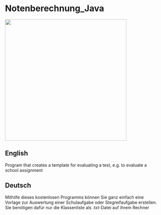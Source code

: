# Notenberechnung_Java

<img src="images/GUI_v0.3.0.png" width="400" />

## English
Program that creates a template for evaluating a test, e.g. to evaluate a school assignment

## Deutsch
Mithilfe dieses kostenlosen Programms können Sie ganz einfach eine Vorlage zur Auswertung einer Schulaufgabe oder Stegreifaufgabe erstellen.
Sie benötigen dafür nur die Klassenliste als .txt-Datei auf ihrem Rechner

